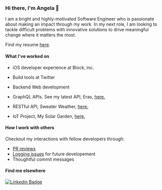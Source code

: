 ### Hi there, I'm Angela 👋

I am a bright and highly-motivated Software Engineer who is passionate about making an impact through my work. In my next role, I am looking to tackle difficult problems with innovative solutions to drive meaningful change where it matters the most. 

Find my resume [here](https://github.com/AngelaGuardia/angelaguardia/blob/main/AngelaGuardiaResume.pdf).

#### What I've worked on
- iOS developer experience at Block, inc.

- Build tools at Twitter

- Backend Web development
- GraphQL APIs. See my latest API, Eras, [here.](https://github.com/Turing-Eras/api)
- RESTful API, Sweater Weather, [here.](https://github.com/AngelaGuardia/sweater_weather)
- IoT Project, My Solar Garden, [here.](https://github.com/My-Solar-Garden)

#### How I work with others

Checkout my interactions with fellow developers through: 
- [PR reviews](https://github.com/Turing-Eras/api/pull/84)
- [Logging issues](https://github.com/ckccameron/viewing_party/issues) for future developement
- Thoughtful commit messages

#### Find me elsewhere

[![Linkedin Badge](https://img.shields.io/badge/-LinkedIn-blue?style=flat-square&logo=Linkedin&logoColor=white&link=https://www.linkedin.com/in/harshkumarkhatri/)](https://www.linkedin.com/in/angela-guardia/) 
